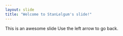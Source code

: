 ```yaml
---
layout: slide
title: "Welcome to StanLelgum's slide!"
---
```


This is an awesome slide
Use the left arrow to go back.
